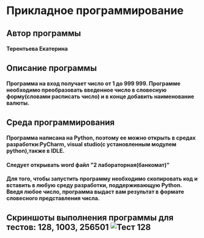 # Прикладное программирование
<h2 => Автор программы </a> 
<h4 => Терентьева Екатерина </a> 
<h2 => Описание программы </a> 
<h4 align=>Программа на вход получает число от 1 до 999 999. Программе необходимо преобразовать введенное число в словесную форму(словами расписать число) и в конце добавить наименование валюты. </h3>
<h2 => Среда программирования </a> 
<h4 align=>Программа написана на Python, поэтому ее можно открыть в средах разработки:PyCharm, visual studiо(с установленным модулем python),также в IDLE. </h3>
<h4 align=>Следует открывать word файл "2 лабораторная(банкомат)" </h3>
<h4 align=>Для того, чтобы запустить программу необходимо скопировать код и вставить в любую среду разработки, поддерживающую Python. Введя любое число, программа выдаст вам результат в формате словесного представления числа. </h3>
<h2 => Скриншоты выполнения программы для тестов: 128, 1003, 256501 </a> 
<img src="[images/dzen.png](https://github.com/Katerina001Tr/project/blob/main/%D0%A1%D0%BD%D0%B8%D0%BC%D0%BE%D0%BA%20%D1%8D%D0%BA%D1%80%D0%B0%D0%BD%D0%B0%20(935).png)" alt="Тест 128">
